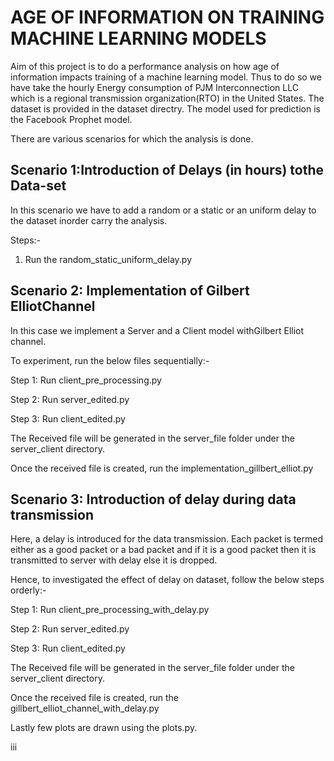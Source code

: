 # AGE OF INFORMATION ON TRAINING MACHINE LEARNING MODELS
Aim of this project is to do a performance analysis on  how age of information impacts training of a machine learning model.
Thus to do so we have take the hourly Energy consumption of PJM Interconnection LLC which is a regional transmission organization(RTO) in the United States. The dataset is provided in the dataset directry. The model used for prediction is the Facebook Prophet model.

There are various scenarios for which the analysis is done.

## Scenario 1:Introduction of Delays (in hours) tothe Data-set
In this scenario we have to add a random or a static or an uniform delay to the dataset inorder carry the analysis.

Steps:-
1. Run the random_static_uniform_delay.py

## Scenario 2: Implementation  of  Gilbert  ElliotChannel
In this case we implement a Server  and  a  Client  model  withGilbert  Elliot  channel.

To experiment, run the below files sequentially:-

Step 1: Run client_pre_processing.py

Step 2: Run server_edited.py

Step 3: Run client_edited.py

The Received file will be generated in the server_file folder under the server_client directory.

Once the received file is created, run the implementation_gillbert_elliot.py

## Scenario 3: Introduction of delay during data transmission
Here, a delay is introduced for the data transmission. Each packet is termed either as a good packet or a bad packet and if it is a good packet then it is transmitted to server with delay else it is dropped.

Hence, to investigated the effect of delay on dataset, follow the below steps orderly:-

Step 1: Run client_pre_processing_with_delay.py

Step 2: Run server_edited.py

Step 3: Run client_edited.py

The Received file will be generated in the server_file folder under the server_client directory.

Once the received file is created, run the gillbert_elliot_channel_with_delay.py



Lastly few plots are drawn using the plots.py.

iii


